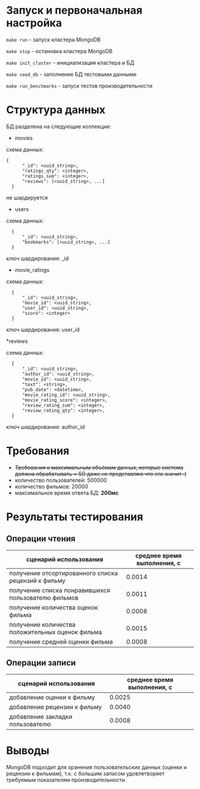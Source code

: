 # Запуск и первоначальная настройка

`make run` - запуск кластера MongoDB

`make stop` - остановка кластера MongoDB

`make init_cluster` - инициализация кластера и БД

`make seed_db` - заполнение БД тестовыми данными

`make run_benchmarks` - запуск тестов производительности

# Структура данных
БД разделена на следующие коллекции:

* movies

схема данных:

```  
{
      "_id": <uuid_string>,
      "ratings_qty": <integer>,
      "ratings_sum": <integer>,
      "reviews": [<uuid_string>, ...]
  }
```
не шардируется

* users

схема данных:
```
  {
      "_id": <uuid_string>,
      "bookmarks": [<uuid_string>, ...]
  }  
```
ключ шардирования: _id

* movie_ratings

схема данных:
```
  {
      "_id": <uuid_string>,
      "movie_id": <uuid_string>,
      "user_id": <uuid_string>,
      "score": <integer>
  } 
```
ключ шардирования: user_id

*reviews

схема данных:
```
  {
      "_id": <uuid_string>,
      "author_id": <uuid_string>,
      "movie_id": <uuid_string>,
      "text": <string>,
      "pub_date": <datetime>,
      "movie_rating_id": <uuid_string>,
      "movie_rating_score": <integer>,
      "review_rating_sum": <integer>,
      "review_rating_qty": <integer>,
  }
```
ключ шардирования: author_id

# Требования
- ~~Требования к максимальным объёмам данных, которые система должна обрабатывать = S(<DataType>) даже не представляю что это значит :)~~
- количество пользователей: 500000
- количество фильмов: 20000
- максимальное время ответа БД: **200мс**

# Результаты тестирования

## Операции чтения

| сценарий использования                              | среднее время выполнения, с |
|-----------------------------------------------------|-----------------------------|
| получение отсортированного списка рецензий к фильму | 0.0014                      |
| получение списка понравившихся пользователю фильмов | 0.0011                      |
| получение количества оценок фильма                  | 0.0008                      |
| получение количества положительных оценок фильма    | 0.0015                      |
| получение средней оценки фильма                     | 0.0008                      |


## Операции записи

| сценарий использования                           | среднее время выполнения, с |
|--------------------------------------------------|-----------------------------|
| добавление оценки к фильму                       | 0.0025                      |
| добавление рецензии к фильму                     | 0.0040                      |
| добавление закладки пользователю                 | 0.0008                      |

# Выводы

MongoDB подходит для хранения пользовательских данных (оценки и рецензии к фильмам), т.к. с большим запасом 
удовлетворяет требуемым показателям производительности.
